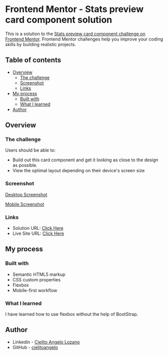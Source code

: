# Frontend Mentor - Stats preview card component solution

This is a solution to the [Stats preview card component challenge on Frontend Mentor](https://www.frontendmentor.io/challenges/stats-preview-card-component-8JqbgoU62). Frontend Mentor challenges help you improve your coding skills by building realistic projects. 

## Table of contents

- [Overview](#overview)
  - [The challenge](#the-challenge)
  - [Screenshot](#screenshot)
  - [Links](#links)
- [My process](#my-process)
  - [Built with](#built-with)
  - [What I learned](#what-i-learned)
- [Author](#author)

## Overview

### The challenge

Users should be able to:
- Build out this card component and get it looking as close to the design as possible.
- View the optimal layout depending on their device's screen size

### Screenshot

[Desktop Screenshot](/design/Stats-Desktop.png)

[Mobile Screenshot](/design/Stats-Mobile.png)

### Links

- Solution URL: [Click Here](https://www.frontendmentor.io/solutions/stats-preview-card-component-XH8v3Hhpo)
- Live Site URL: [Click Here](https://cielitoangelo.github.io/stats/)

## My process

### Built with

- Semantic HTML5 markup
- CSS custom properties
- Flexbox
- Mobile-first workflow

### What I learned

I have learned how to use flexbox without the help of BootStrap.

## Author

- Linkedin - [Cielito Angelo Lozano](https://wwww.linkedin.com/cielitoangelo)
- GitHub - [cielitoangelo](https://www.github.com/cielitoangelo)

